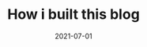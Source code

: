 ---
title: How i built this blog
description: This is a post on My Blog about how i built this blog.
date: 2021-07-01
tags:
  - cloudflare
  - eleventy
  - 11ty
layout: layouts/post.njk
---